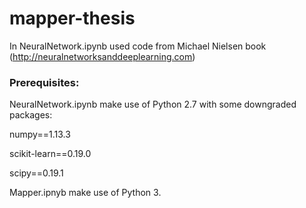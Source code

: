 # mapper-thesis

In NeuralNetwork.ipynb used code from Michael Nielsen book (http://neuralnetworksanddeeplearning.com)

### Prerequisites:

NeuralNetwork.ipynb make use of Python 2.7 with some downgraded packages:

numpy==1.13.3

scikit-learn==0.19.0

scipy==0.19.1

Mapper.ipnyb make use of Python 3.

